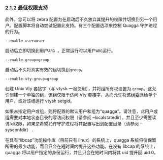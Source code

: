 ### 2.1.2 最低权限支持

此外，您可以将 zebra 配置为在启动后不久放弃其提升的权限并切换到另一个用户。配置脚本将自动尝试配置此支持。有三个配置选项来控制 Quagga 守护进程的行为。

```shell
--enable-user=user
```

启动后立即切换到用户`ARG `，正常运行时以用户`ARG`运行。

```shell
--enable-group=group
```

启动后不久将真实有效的组切换到`group`。

```shell
--enable-vty-group=group
```

创建 Unix Vty 套接字（与 vtysh 一起使用），并将组所有权设置为 `group`。这允许创建一个单独的组，该组仅限于访问 Vty 套接字，从而允许将该组委派给单个用户，或对该组运行 vtysh setgid。

如果未指定用户或组，则将配置的默认用户和组为“quagga”。请注意，此用户或组需要对本地状态目录的写访问权限（请参阅 –localstatedir），并且至少需要读访问权限，如果您希望允许守护进程将其配置写出到配置目录（请参阅 –sysconfdir） .

在具有“libcap”功能操作库（目前只有 linux）的系统上，quagga 系统将仅保留所需的最少功能，而且只会在短时间内提升这些功能。在没有 libcap 的系统上，quagga 将以用户指定的身份运行，并且只会在短时间内将其 uid 提升回 uid 0。
